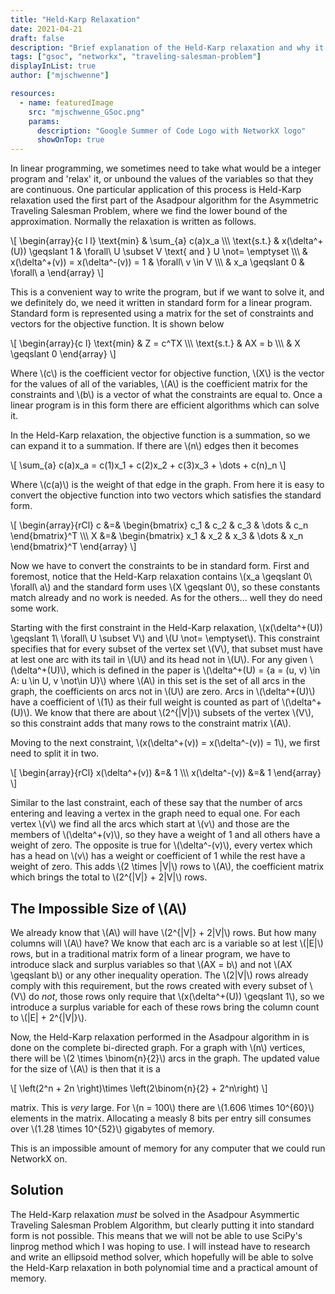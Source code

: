 ```yaml
---
title: "Held-Karp Relaxation"
date: 2021-04-21
draft: false
description: "Brief explanation of the Held-Karp relaxation and why it cannot be solved directly"
tags: ["gsoc", "networkx", "traveling-salesman-problem"]
displayInList: true
author: ["mjschwenne"]

resources:
  - name: featuredImage
    src: "mjschwenne_GSoc.png"
    params:
      description: "Google Summer of Code Logo with NetworkX logo"
      showOnTop: true
---
```


In linear programming, we sometimes need to take what would be a integer program and 'relax' it, or unbound the values of the variables so that they are continuous.
One particular application of this process is Held-Karp relaxation used the first part of the Asadpour algorithm for the Asymmetric Traveling Salesman Problem, where we find the lower bound of the approximation.
Normally the relaxation is written as follows.

\\[
\begin{array}{c l l}
\text{min} & \sum_{a} c(a)x_a \\\\\\
\text{s.t.} & x(\delta^+(U)) \geqslant 1 & \forall\ U \subset V \text{ and } U \not= \emptyset \\\\\\
& x(\delta^+(v)) = x(\delta^-(v)) = 1 & \forall\ v \in V \\\\\\
& x_a \geqslant 0 & \forall\ a
\end{array}
\\]

This is a convenient way to write the program, but if we want to solve it, and we definitely do, we need it written in standard form for a linear program.
Standard form is represented using a matrix for the set of constraints and vectors for the objective function.
It is shown below

\\[
\begin{array}{c l}
\text{min} & Z = c^TX \\\\\\
\text{s.t.} & AX = b \\\\\\
& X \geqslant 0
\end{array}
\\]

Where \\(c\\) is the coefficient vector for objective function, \\(X\\) is the vector for the values of all of the variables, \\(A\\) is the coefficient matrix for the constraints and \\(b\\) is a vector of what the constraints are equal to.
Once a linear program is in this form there are efficient algorithms which can solve it.

In the Held-Karp relaxation, the objective function is a summation, so we can expand it to a summation.
If there are \\(n\\) edges then it becomes

\\[
\sum_{a} c(a)x_a = c(1)x_1 + c(2)x_2 + c(3)x_3 + \dots + c(n)_n
\\]

Where \\(c(a)\\) is the weight of that edge in the graph.
From here it is easy to convert the objective function into two vectors which satisfies the standard form.

\\[
\begin{array}{rCl}
c &=& \begin{bmatrix}
c_1 & c_2 & c_3 & \dots & c_n
\end{bmatrix}^T \\\\\\
X &=& \begin{bmatrix}
x_1 & x_2 & x_3 & \dots & x_n
\end{bmatrix}^T
\end{array}
\\]

Now we have to convert the constraints to be in standard form.
First and foremost, notice that the Held-Karp relaxation contains \\(x_a \geqslant 0\ \forall\ a\\) and the standard form uses \\(X \geqslant 0\\), so these constants match already and no work is needed.
As for the others... well they do need some work.

Starting with the first constraint in the Held-Karp relaxation, \\(x(\delta^+(U)) \geqslant 1\ \forall\ U \subset V\\) and \\(U \not= \emptyset\\).
This constraint specifies that for every subset of the vertex set \\(V\\), that subset must have at lest one arc with its tail in \\(U\\) and its head not in \\(U\\).
For any given \\(\delta^+(U)\\), which is defined in the paper is \\(\delta^+(U) = \{a = (u, v) \in A: u \in U, v \not\in U\}\\) where \\(A\\) in this set is the set of all arcs in the graph, the coefficients on arcs not in \\(U\\) are zero.
Arcs in \\(\delta^+(U)\\) have a coefficient of \\(1\\) as their full weight is counted as part of \\(\delta^+(U)\\).
We know that there are about \\(2^{|V|}\\) subsets of the vertex \\(V\\), so this constraint adds that many rows to the constraint matrix \\(A\\).

Moving to the next constraint, \\(x(\delta^+(v)) = x(\delta^-(v)) = 1\\), we first need to split it in two.

\\[
\begin{array}{rCl}
x(\delta^+(v)) &=& 1 \\\\\\
x(\delta^-(v)) &=& 1
\end{array}
\\]

Similar to the last constraint, each of these say that the number of arcs entering and leaving a vertex in the graph need to equal one.
For each vertex \\(v\\) we find all the arcs which start at \\(v\\) and those are the members of \\(\delta^+(v)\\), so they have a weight of 1 and all others have a weight of zero.
The opposite is true for \\(\delta^-(v)\\), every vertex which has a head on \\(v\\) has a weight or coefficient of 1 while the rest have a weight of zero.
This adds \\(2 \times |V|\\) rows to \\(A\\), the coefficient matrix which brings the total to \\(2^{|V|} + 2|V|\\) rows.

## The Impossible Size of \\(A\\)

We already know that \\(A\\) will have \\(2^{|V|} + 2|V|\\) rows.
But how many columns will \\(A\\) have?
We know that each arc is a variable so at lest \\(|E|\\) rows, but in a traditional matrix form of a linear program, we have to introduce slack and surplus variables so that \\(AX = b\\) and not \\(AX \geqslant b\\) or any other inequality operation.
The \\(2|V|\\) rows already comply with this requirement, but the rows created with every subset of \\(V\\) do _not_, those rows only require that \\(x(\delta^+(U)) \geqslant 1\\), so we introduce a surplus variable for each of these rows bring the column count to \\(|E| + 2^{|V|}\\).

Now, the Held-Karp relaxation performed in the Asadpour algorithm in is done on the complete bi-directed graph.
For a graph with \\(n\\) vertices, there will be \\(2 \times \binom{n}{2}\\) arcs in the graph.
The updated value for the size of \\(A\\) is then that it is a

\\[
\left(2^n + 2n \right)\times \left(2\binom{n}{2} + 2^n\right)
\\]

matrix.
This is _very_ large.
For \\(n = 100\\) there are \\(1.606 \times 10^{60}\\) elements in the matrix.
Allocating a measly 8 bits per entry sill consumes over \\(1.28 \times 10^{52}\\) gigabytes of memory.

This is an impossible amount of memory for any computer that we could run NetworkX on.

## Solution

The Held-Karp relaxation _must_ be solved in the Asadpour Asymmertic Traveling Salesman Problem Algorithm, but clearly putting it into standard form is not possible.
This means that we will not be able to use SciPy's linprog method which I was hoping to use.
I will instead have to research and write an ellipsoid method solver, which hopefully will be able to solve the Held-Karp relaxation in both polynomial time and a practical amount of memory.
